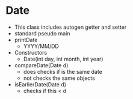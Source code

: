 # Date

- This class includes autogen getter and setter
- standard pseudo main
- printDate
    - YYYY/MM/DD
- Constructors
    - Date(int day, int month, int year)
- compareDate(Date d)
    - does checks if is the same date
    - not checks the same objects
- isEarlierDate(Date d)
    - checks if this < d
